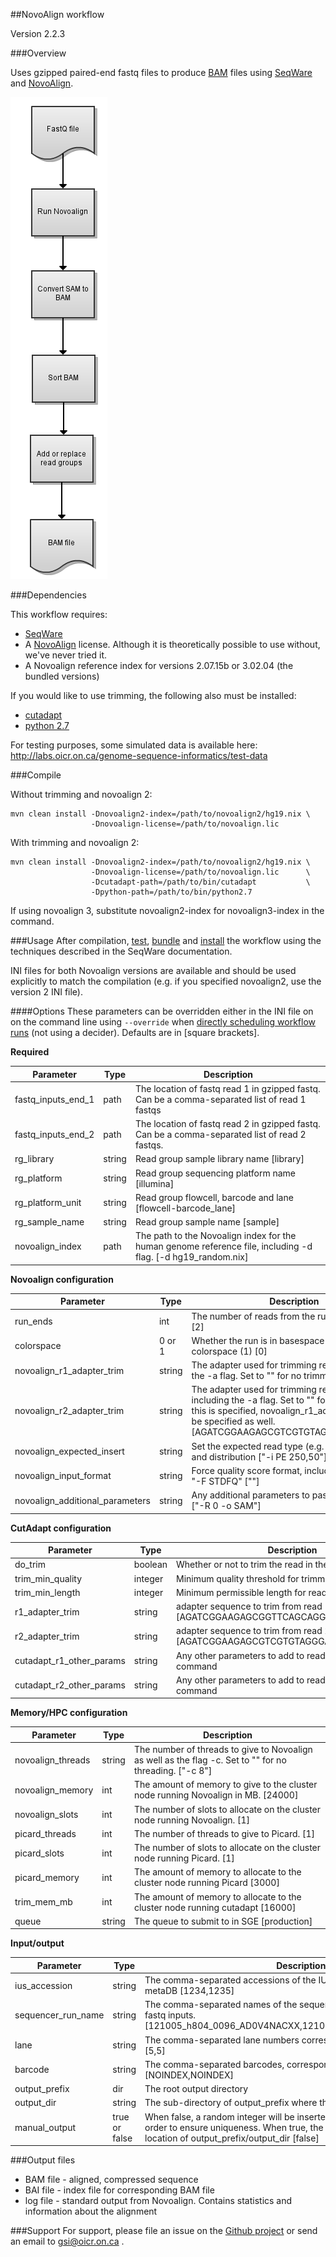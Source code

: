 ##NovoAlign workflow

Version 2.2.3

###Overview

Uses gzipped paired-end fastq files to produce [BAM](http://samtools.github.io/hts-specs/SAMv1.pdf) files using [SeqWare](http://seqware.github.io/) and [NovoAlign](http://www.novocraft.com/products/novoalign/).

![NovoAlign flowchart](docs/novoalign.png)

###Dependencies

This workflow requires:

* [SeqWare](http://seqware.github.io/)
* A [NovoAlign](http://www.novocraft.com/products/novoalign/) license. Although it is theoretically possible to use without, we've never tried it.
* A Novoalign reference index for versions 2.07.15b or 3.02.04 (the bundled versions)

If you would like to use trimming, the following also must be installed:
* [cutadapt](https://code.google.com/p/cutadapt/)
* [python 2.7](https://www.python.org/download/releases/2.7/)

For testing purposes, some simulated data is available here: http://labs.oicr.on.ca/genome-sequence-informatics/test-data
 
###Compile

Without trimming and novoalign 2:

    mvn clean install -Dnovoalign2-index=/path/to/novoalign2/hg19.nix \
                      -Dnovoalign-license=/path/to/novoalign.lic


With trimming and novoalign 2:

    mvn clean install -Dnovoalign2-index=/path/to/novoalign2/hg19.nix \
                      -Dnovoalign-license=/path/to/novoalign.lic      \
                      -Dcutadapt-path=/path/to/bin/cutadapt           \
                      -Dpython-path=/path/to/bin/python2.7


If using novoalign 3, substitute novoalign2-index for novoalign3-index in the command.

###Usage
After compilation, [test](http://seqware.github.io/docs/3-getting-started/developer-tutorial/#testing-the-workflow), [bundle](http://seqware.github.io/docs/3-getting-started/developer-tutorial/#packaging-the-workflow-into-a-workflow-bundle) and [install](http://seqware.github.io/docs/3-getting-started/admin-tutorial/#how-to-install-a-workflow) the workflow using the techniques described in the SeqWare documentation.

INI files for both Novoalign versions are available and should be used explicitly to match the compilation (e.g. if you specified novoalign2, use the version 2 INI file).

####Options
These parameters can be overridden either in the INI file on on the command line using `--override` when [directly scheduling workflow runs](http://seqware.github.io/docs/3-getting-started/user-tutorial/#listing-available-workflows-and-their-parameters) (not using a decider). Defaults are in [square brackets].

**Required**

Parameter           | Type   | Description
----------          |------  |------------
fastq_inputs_end_1  | path   | The location of fastq read 1 in gzipped fastq. Can be a comma-separated list of read 1 fastqs
fastq_inputs_end_2  | path   | The location of fastq read 2 in gzipped fastq. Can be a comma-separated list of read 2 fastqs.
rg_library          | string | Read group sample library name [library]
rg_platform         | string | Read group sequencing platform name  [illumina]
rg_platform\_unit   | string | Read group flowcell, barcode and lane [flowcell-barcode_lane]
rg_sample_name      | string | Read group sample name [sample]
novoalign\_index    | path   | The path to the Novoalign index for the human genome reference file, including -d flag. [-d hg19_random.nix]

**Novoalign configuration**

Parameter           | Type   | Description
----------          |------  |------------
run_ends                  |int        |The number of reads from the run. Can be 1 or 2 [2]
colorspace                |0 or 1     |Whether the run is in basespace (0) or colorspace (1) [0]
novoalign_r1_adapter_trim |string     |The adapter used for trimming read 1, including the -a flag. Set to "" for no trimming.|["-a AGATCGGAAGAGCGGTTCAGCAGGAATGCCGAGACCG"]
novoalign_r2_adapter\_trim|string     |The adapter used for trimming read 2, not including the -a flag. Set to "" for no trimming. If this is specified, novoalign_r1_adapter_trim must be specified as well. [AGATCGGAAGAGCGTCGTGTAGGGAAAGAGTGT]
novoalign_expected_insert |string     |Set the expected read type (e.g. PE), insert size and distribution ["-i PE 250,50"]
novoalign_input_format    |string     |Force quality score format, including -F flag, .e.g "-F STDFQ" [""]
novoalign_additional_parameters|string|Any additional parameters to pass to Novoalign.["-R 0 -o SAM"]

**CutAdapt configuration**

Parameter           | Type   | Description
----------          |------  |------------
do_trim             |boolean | Whether or not to trim the read in the fasta [true]
trim_min_quality    |integer | Minimum quality threshold for trimming
trim_min_length     |integer | Minimum permissible length for reads
r1_adapter_trim     |string  | adapter sequence to trim from read 1 [AGATCGGAAGAGCGGTTCAGCAGGAATGCCGAGACCG]
r2_adapter_trim     |string  | adapter sequence to trim from read 2 [AGATCGGAAGAGCGTCGTGTAGGGAAAGAGTGT]
cutadapt_r1_other_params |string | Any other parameters to add to read 1 cutadapt command
cutadapt_r2_other_params | string | Any other parameters to add to read 2 cutadapt command

**Memory/HPC configuration**

Parameter           | Type   | Description
----------          |------  |------------
novoalign_threads|string|The number of threads to give to Novoalign as well as the flag -c. Set to "" for no threading. ["-c 8"]
novoalign_memory|int|The amount of memory to give to the cluster node running Novoalign in MB. [24000]
novoalign_slots|int|The number of slots to allocate on the cluster node running Novoalign. [1]
picard_threads|int|The number of threads to give to Picard. [1]
picard_slots|int|The number of slots to allocate on the cluster node running Picard. [1]
picard_memory|int|The amount of memory to allocate to the cluster node running Picard [3000]
trim_mem_mb|int|The amount of memory to allocate to the cluster node running cutadapt [16000]
queue|string|The queue to submit to in SGE [production]

**Input/output**

Parameter           | Type   | Description
----------          |------  |------------
ius_accession|string|The comma-separated accessions of the IUS (barcode) from the SeqWare metaDB [1234,1235]
sequencer_run\_name|string|The comma-separated names of the sequencer runs, corresponding to the fastq inputs.[121005_h804_0096_AD0V4NACXX,121005_h804_0096_AD0V4NACXX]
lane|string|The comma-separated lane numbers corresponding to the fastq inputs. [5,5]
barcode|string|The comma-separated barcodes, corresponding to the fastq inputs. [NOINDEX,NOINDEX]
output_prefix | dir| The root output directory
output\_dir| string |     The sub-directory of output_prefix where the output files will be moved
manual\_output | true or false | When false, a random integer will be inserted into the path of the final file in order to ensure uniqueness. When true, the output files will be moved to the location of output_prefix/output_dir [false]


###Output files

* BAM file - aligned, compressed sequence
* BAI file - index file for corresponding BAM file
* log file - standard output from Novoalign. Contains statistics and information about the alignment

###Support
For support, please file an issue on the [Github project](https://github.com/oicr-gsi) or send an email to gsi@oicr.on.ca .
